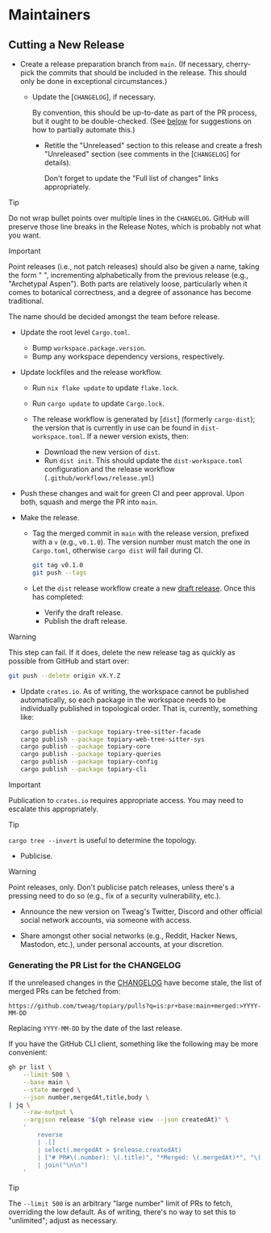 # Maintainers

## Cutting a New Release

* Create a release preparation branch from `main`. (If necessary,
  cherry-pick the commits that should be included in the release. This
  should only be done in exceptional circumstances.)

  * Update the [`CHANGELOG`], if necessary.

    By convention, this should be up-to-date as part of the PR process,
    but it ought to be double-checked. (See [below][changelog-refresh]
    for suggestions on how to partially automate this.)

    * Retitle the "Unreleased" section to this release and create a
      fresh "Unreleased" section (see comments in the [`CHANGELOG`] for
      details).

      Don't forget to update the "Full list of changes" links
      appropriately.

> [!TIP]
> Do not wrap bullet points over multiple lines in the `CHANGELOG`.
> GitHub will preserve those line breaks in the Release Notes, which is
> probably not what you want.

> [!IMPORTANT]
> Point releases (i.e., not patch releases) should also be given a name,
> taking the form "<ADJECTIVE> <TREE>", incrementing alphabetically from
> the previous release (e.g., "Archetypal Aspen"). Both parts are
> relatively loose, particularly when it comes to botanical correctness,
> and a degree of assonance has become traditional.
>
> The name should be decided amongst the team before release.

  * Update the root level `Cargo.toml`.

    * Bump `workspace.package.version`.
    * Bump any workspace dependency versions, respectively.

  * Update lockfiles and the release workflow.

    * Run `nix flake update` to update `flake.lock`.

    * Run `cargo update` to update `Cargo.lock`.

    * The release workflow is generated by [`dist`] (formerly
      `cargo-dist`); the version that is currently in use can be found
      in `dist-workspace.toml`. If a newer version exists, then:

      * Download the new version of `dist`.
      * Run `dist init`. This should update the `dist-workspace.toml`
        configuration and the release workflow (`.github/workflows/release.yml`)

  * Push these changes and wait for green CI and peer approval. Upon
    both, squash and merge the PR into `main`.

* Make the release.

  * Tag the merged commit in `main` with the release version, prefixed
    with a `v` (e.g., `v0.1.0`). The version number must match the one
    in `Cargo.toml`, otherwise `cargo dist` will fail during CI.

    ```bash
    git tag v0.1.0
    git push --tags
    ```

  * Let the `dist` release workflow create a new [draft
    release][releases]. Once this has completed:

    * Verify the draft release.
    * Publish the draft release.

> [!WARNING]
> This step can fail. If it does, delete the new release tag as quickly
> as possible from GitHub and start over:
>
> ```bash
> git push --delete origin vX.Y.Z
> ```

  * Update `crates.io`. As of writing, the workspace cannot be published
    automatically, so each package in the workspace needs to be
    individually published in topological order. That is, currently,
    something like:

    ```bash
    cargo publish --package topiary-tree-sitter-facade
    cargo publish --package topiary-web-tree-sitter-sys
    cargo publish --package topiary-core
    cargo publish --package topiary-queries
    cargo publish --package topiary-config
    cargo publish --package topiary-cli
    ```

> [!IMPORTANT]
> Publication to `crates.io` requires appropriate access. You may need
> to escalate this appropriately.

> [!TIP]
> `cargo tree --invert` is useful to determine the topology.

* Publicise.

> [!WARNING]
> Point releases, only. Don't publicise patch releases, unless there's a
> pressing need to do so (e.g., fix of a security vulnerability, etc.).

  * Announce the new version on Tweag's Twitter, Discord and other
    official social network accounts, via someone with access.

  * Share amongst other social networks (e.g., Reddit, Hacker News,
    Mastodon, etc.), under personal accounts, at your discretion.

### Generating the PR List for the CHANGELOG

If the unreleased changes in the [CHANGELOG] have become stale, the list
of merged PRs can be fetched from:

    https://github.com/tweag/topiary/pulls?q=is:pr+base:main+merged:>YYYY-MM-DD

Replacing `YYYY-MM-DD` by the date of the last release.

If you have the GitHub CLI client, something like the following may be
more convenient:

```bash
gh pr list \
    --limit 500 \
    --base main \
    --state merged \
    --json number,mergedAt,title,body \
| jq \
    --raw-output \
    --argjson release "$(gh release view --json createdAt)" \
    '
        reverse
        | .[]
        | select(.mergedAt > $release.createdAt)
        | ["# PR#\(.number): \(.title)", "*Merged: \(.mergedAt)*", "\(.body)\n"]
        | join("\n\n")
    '
```

> [!TIP]
> The `--limit 500` is an arbitrary "large number" limit of PRs to
> fetch, overriding the low default. As of writing, there's no way to
> set this to "unlimited"; adjust as necessary.

<!-- Links -->
[changelog-refresh]: #generating-the-pr-list-for-the-changelog
[changelog]: /CHANGELOG.md
[dist]: https://opensource.axo.dev/cargo-dist/
[releases]: https://github.com/tweag/topiary/releases
